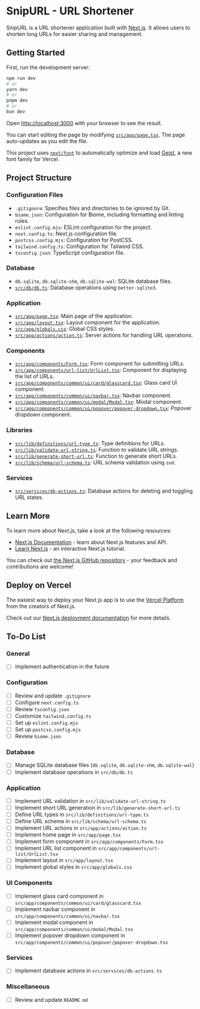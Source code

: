 # SnipURL - URL Shortener

SnipURL is a URL shortener application built with [Next.js](https://nextjs.org). It allows users to shorten long URLs for easier sharing and management.

## Getting Started

First, run the development server:

```bash
npm run dev
# or
yarn dev
# or
pnpm dev
# or
bun dev
```

Open [http://localhost:3000](http://localhost:3000) with your browser to see the result.

You can start editing the page by modifying [`src/app/page.tsx`](src/app/page.tsx). The page auto-updates as you edit the file.

This project uses [`next/font`](https://nextjs.org/docs/app/building-your-application/optimizing/fonts) to automatically optimize and load [Geist](https://vercel.com/font), a new font family for Vercel.

## Project Structure

### Configuration Files

- `.gitignore`: Specifies files and directories to be ignored by Git.
- `biome.json`: Configuration for Biome, including formatting and linting rules.
- `eslint.config.mjs`: ESLint configuration for the project.
- `next.config.ts`: Next.js configuration file.
- `postcss.config.mjs`: Configuration for PostCSS.
- `tailwind.config.ts`: Configuration for Tailwind CSS.
- `tsconfig.json`: TypeScript configuration file.

### Database

- `db.sqlite`, `db.sqlite-shm`, `db.sqlite-wal`: SQLite database files.
- [`src/db/db.ts`](src/db/db.ts): Database operations using `better-sqlite3`.

### Application

- [`src/app/page.tsx`](src/app/page.tsx): Main page of the application.
- [`src/app/layout.tsx`](src/app/layout.tsx): Layout component for the application.
- [`src/app/globals.css`](src/app/globals.css): Global CSS styles.
- [`src/app/actions/action.ts`](src/app/actions/action.ts): Server actions for handling URL operations.

### Components

- [`src/app/components/Form.tsx`](src/app/components/Form.tsx): Form component for submitting URLs.
- [`src/app/components/url-list/UrlList.tsx`](src/app/components/url-list/UrlList.tsx): Component for displaying the list of URLs.
- [`src/app/components/common/ui/card/glasscard.tsx`](src/app/components/common/ui/card/glasscard.tsx): Glass card UI component.
- [`src/app/components/common/ui/navbar.tsx`](src/app/components/common/ui/navbar.tsx): Navbar component.
- [`src/app/components/common/ui/modal/Modal.tsx`](src/app/components/common/ui/modal/Modal.tsx): Modal component.
- [`src/app/components/common/ui/popover/popover-dropdown.tsx`](src/app/components/common/ui/popover/popover-dropdown.tsx): Popover dropdown component.

### Libraries

- [`src/lib/definitions/url-type.ts`](src/lib/definitions/url-type.ts): Type definitions for URLs.
- [`src/lib/validate-url-string.ts`](src/lib/validate-url-string.ts): Function to validate URL strings.
- [`src/lib/generate-short-url.ts`](src/lib/generate-short-url.ts): Function to generate short URLs.
- [`src/lib/schema/url-schema.ts`](src/lib/schema/url-schema.ts): URL schema validation using `zod`.

### Services

- [`src/services/db-actions.ts`](src/services/db-actions.ts): Database actions for deleting and toggling URL states.

## Learn More

To learn more about Next.js, take a look at the following resources:

- [Next.js Documentation](https://nextjs.org/docs) - learn about Next.js features and API.
- [Learn Next.js](https://nextjs.org/learn) - an interactive Next.js tutorial.

You can check out [the Next.js GitHub repository](https://github.com/vercel/next.js) - your feedback and contributions are welcome!

## Deploy on Vercel

The easiest way to deploy your Next.js app is to use the [Vercel Platform](https://vercel.com/new?utm_medium=default-template&filter=next.js&utm_source=create-next-app&utm_campaign=create-next-app-readme) from the creators of Next.js.

Check out our [Next.js deployment documentation](https://nextjs.org/docs/app/building-your-application/deploying) for more details.

## To-Do List

### General
- [ ] Implement authentication in the future

### Configuration
- [ ] Review and update `.gitignore`
- [ ] Configure `next.config.ts`
- [ ] Review `tsconfig.json`
- [ ] Customize `tailwind.config.ts`
- [ ] Set up `eslint.config.mjs`
- [ ] Set up `postcss.config.mjs`
- [ ] Review `biome.json`

### Database
- [ ] Manage SQLite database files (`db.sqlite`, `db.sqlite-shm`, `db.sqlite-wal`)
- [ ] Implement database operations in `src/db/db.ts`

### Application
- [ ] Implement URL validation in `src/lib/validate-url-string.ts`
- [ ] Implement short URL generation in `src/lib/generate-short-url.ts`
- [ ] Define URL types in `src/lib/definitions/url-type.ts`
- [ ] Define URL schema in `src/lib/schema/url-schema.ts`
- [ ] Implement URL actions in `src/app/actions/action.ts`
- [ ] Implement home page in `src/app/page.tsx`
- [ ] Implement form component in `src/app/components/Form.tsx`
- [ ] Implement URL list component in `src/app/components/url-list/UrlList.tsx`
- [ ] Implement layout in `src/app/layout.tsx`
- [ ] Implement global styles in `src/app/globals.css`

### UI Components
- [ ] Implement glass card component in `src/app/components/common/ui/card/glasscard.tsx`
- [ ] Implement navbar component in `src/app/components/common/ui/navbar.tsx`
- [ ] Implement modal component in `src/app/components/common/ui/modal/Modal.tsx`
- [ ] Implement popover dropdown component in `src/app/components/common/ui/popover/popover-dropdown.tsx`

### Services
- [ ] Implement database actions in `src/services/db-actions.ts`

### Miscellaneous
- [ ] Review and update `README.md`